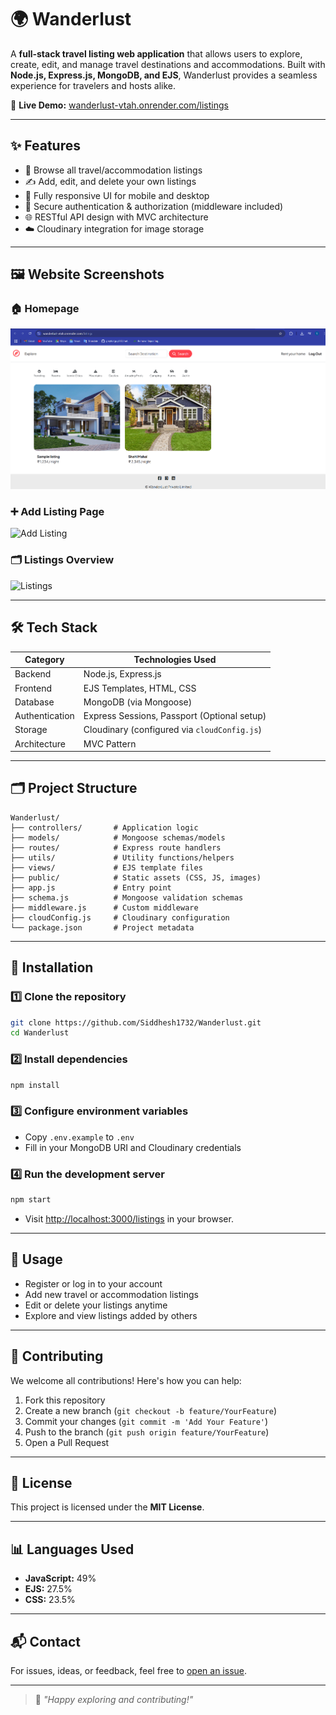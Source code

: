 
# 🌍 Wanderlust

A **full-stack travel listing web application** that allows users to explore, create, edit, and manage travel destinations and accommodations. Built with **Node.js, Express.js, MongoDB, and EJS**, Wanderlust provides a seamless experience for travelers and hosts alike.

🔗 **Live Demo:** [wanderlust-vtah.onrender.com/listings](https://wanderlust-vtah.onrender.com/listings)

---

## ✨ Features

- 🧭 Browse all travel/accommodation listings
- ✍️ Add, edit, and delete your own listings
- 📱 Fully responsive UI for mobile and desktop
- 🔐 Secure authentication & authorization (middleware included)
- 🌐 RESTful API design with MVC architecture
- ☁️ Cloudinary integration for image storage

---

## 🖼 Website Screenshots

### 🏠 Homepage
![Homepage](screenshots/homepage.png)

### ➕ Add Listing Page
![Add Listing](screenshots/add-listing.png)

### 🗂 Listings Overview
![Listings](screenshots/listings.png)

---

## 🛠 Tech Stack

| Category     | Technologies Used                 |
|--------------|-----------------------------------|
| Backend      | Node.js, Express.js               |
| Frontend     | EJS Templates, HTML, CSS          |
| Database     | MongoDB (via Mongoose)            |
| Authentication | Express Sessions, Passport (Optional setup) |
| Storage      | Cloudinary (configured via `cloudConfig.js`) |
| Architecture | MVC Pattern                       |

---

## 🗂 Project Structure

```
Wanderlust/
├── controllers/       # Application logic
├── models/            # Mongoose schemas/models
├── routes/            # Express route handlers
├── utils/             # Utility functions/helpers
├── views/             # EJS template files
├── public/            # Static assets (CSS, JS, images)
├── app.js             # Entry point
├── schema.js          # Mongoose validation schemas
├── middleware.js      # Custom middleware
├── cloudConfig.js     # Cloudinary configuration
└── package.json       # Project metadata
```

---

## 🚀 Installation

### 1️⃣ Clone the repository
```bash
git clone https://github.com/Siddhesh1732/Wanderlust.git
cd Wanderlust
```

### 2️⃣ Install dependencies
```bash
npm install
```

### 3️⃣ Configure environment variables
- Copy `.env.example` to `.env`
- Fill in your MongoDB URI and Cloudinary credentials

### 4️⃣ Run the development server
```bash
npm start
```

- Visit [http://localhost:3000/listings](http://localhost:3000/listings) in your browser.

---

## 🧪 Usage

- Register or log in to your account
- Add new travel or accommodation listings
- Edit or delete your listings anytime
- Explore and view listings added by others

---

## 🤝 Contributing

We welcome all contributions! Here's how you can help:

1. Fork this repository
2. Create a new branch (`git checkout -b feature/YourFeature`)
3. Commit your changes (`git commit -m 'Add Your Feature'`)
4. Push to the branch (`git push origin feature/YourFeature`)
5. Open a Pull Request

---

## 🪪 License

This project is licensed under the **MIT License**.

---

## 📊 Languages Used

- **JavaScript:** 49%
- **EJS:** 27.5%
- **CSS:** 23.5%

---

## 📬 Contact

For issues, ideas, or feedback, feel free to [open an issue](https://github.com/Siddhesh1732/Wanderlust/issues).

---

> 🌟 *"Happy exploring and contributing!"*
